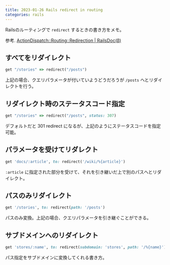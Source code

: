 ```yaml
---
title: 2023-01-26 Rails redirect in routing
categories: rails
---
```


Railsのルーティングで `redirect` するときの書き方をメモ。

参考. [ActionDispatch::Routing::Redirection \| RailsDoc(β)](https://railsdoc.github.io/classes/ActionDispatch/Routing/Redirection.html)

## すべてをリダイレクト

```rb
get "/stories" => redirect("/posts")
```

上記の場合、クエリパラメータが付いていようどうだろうが `/posts` へとリダイレクトを行う。


## リダイレクト時のステータスコード指定

```rb
get "/stories" => redirect("/posts", status: 307)
```

デフォルトだと 301 redirect になるが、上記のようにステータスコードを指定可能。

## パラメータを受けてリダレクト

```rb
get 'docs/:article', to: redirect('/wiki/%{article}')
```

`:article` に指定された部分を受けて、それを引き継いだ上で別のパスへとリダイレクト。


## パスのみリダイレクト

```rb
get '/stories', to: redirect(path: '/posts')
```

パスのみ変換。上記の場合、クエリパラメータを引き継ぐことができる。


## サブドメインへのリダイレクト

```rb
get 'stores/:name', to: redirect(subdomain: 'stores', path: '/%{name}')
```

パス指定をサブドメインに変換してくれる書き方。
